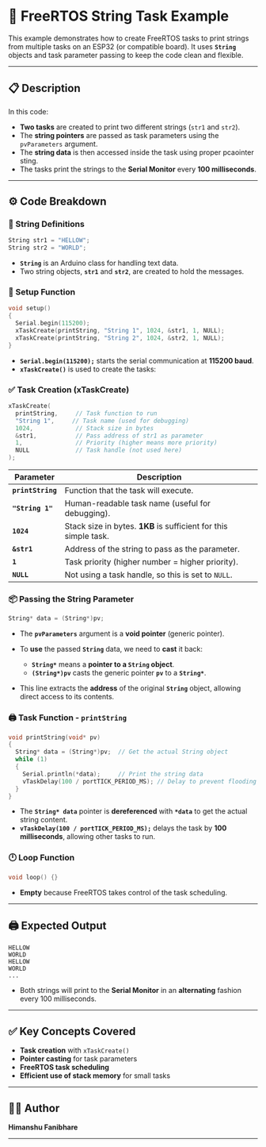 # 📄 FreeRTOS String Task Example

This example demonstrates how to create FreeRTOS tasks to print strings from multiple tasks on an ESP32 (or compatible board). It uses **`String`** objects and task parameter passing to keep the code clean and flexible.

---

## 📋 Description

In this code:

* **Two tasks** are created to print two different strings (`str1` and `str2`).
* The **string pointers** are passed as task parameters using the `pvParameters` argument.
* The **string data** is then accessed inside the task using proper pcaointer sting.
* The tasks print the strings to the **Serial Monitor** every **100 milliseconds**.

---

## ⚙️ Code Breakdown

### 📐 String Definitions

```cpp
String str1 = "HELLOW";
String str2 = "WORLD";
```

* **`String`** is an Arduino class for handling text data.
* Two string objects, **`str1`** and **`str2`**, are created to hold the messages.

### 🏁 Setup Function

```cpp
void setup()
{
  Serial.begin(115200);
  xTaskCreate(printString, "String 1", 1024, &str1, 1, NULL);
  xTaskCreate(printString, "String 2", 1024, &str2, 1, NULL);
}
```

* **`Serial.begin(115200);`** starts the serial communication at **115200 baud**.
* **`xTaskCreate()`** is used to create the tasks:

### ✅ Task Creation (xTaskCreate)

```cpp
xTaskCreate(
  printString,     // Task function to run
  "String 1",     // Task name (used for debugging)
  1024,            // Stack size in bytes
  &str1,           // Pass address of str1 as parameter
  1,               // Priority (higher means more priority)
  NULL             // Task handle (not used here)
);
```

| Parameter         | Description                                                      |
| ----------------- | ---------------------------------------------------------------- |
| **`printString`** | Function that the task will execute.                             |
| **`"String 1"`**  | Human-readable task name (useful for debugging).                 |
| **`1024`**        | Stack size in bytes. **1KB** is sufficient for this simple task. |
| **`&str1`**       | Address of the string to pass as the parameter.                  |
| **`1`**           | Task priority (higher number = higher priority).                 |
| **`NULL`**        | Not using a task handle, so this is set to `NULL`.               |

### 📦 Passing the String Parameter

```cpp
String* data = (String*)pv;
```

* The **`pvParameters`** argument is a **void pointer** (generic pointer).
* To **use** the passed **`String`** data, we need to **cast** it back:

  * **`String*`** means a **pointer to a ****`String`**** object**.
  * **`(String*)pv`** casts the generic pointer **`pv`** to a **`String*`**.
* This line extracts the **address** of the original **`String`** object, allowing direct access to its contents.

### 🖨️ Task Function - `printString`

```cpp
void printString(void* pv)
{
  String* data = (String*)pv;  // Get the actual String object
  while (1)
  {
    Serial.println(*data);     // Print the string data
    vTaskDelay(100 / portTICK_PERIOD_MS); // Delay to prevent flooding
  }
}
```

* The **`String* data`** pointer is **dereferenced** with **`*data`** to get the actual string content.
* **`vTaskDelay(100 / portTICK_PERIOD_MS);`** delays the task by **100 milliseconds**, allowing other tasks to run.

### 🕛 Loop Function

```cpp
void loop() {}
```

* **Empty** because FreeRTOS takes control of the task scheduling.

---

## 🖨️ Expected Output

```
HELLOW
WORLD
HELLOW
WORLD
...
```

* Both strings will print to the **Serial Monitor** in an **alternating** fashion every 100 milliseconds.

---

## ✅ Key Concepts Covered

* **Task creation** with `xTaskCreate()`
* **Pointer casting** for task parameters
* **FreeRTOS task scheduling**
* **Efficient use of stack memory** for small tasks

---

## 👨‍💻 Author

**Himanshu Fanibhare**


---
